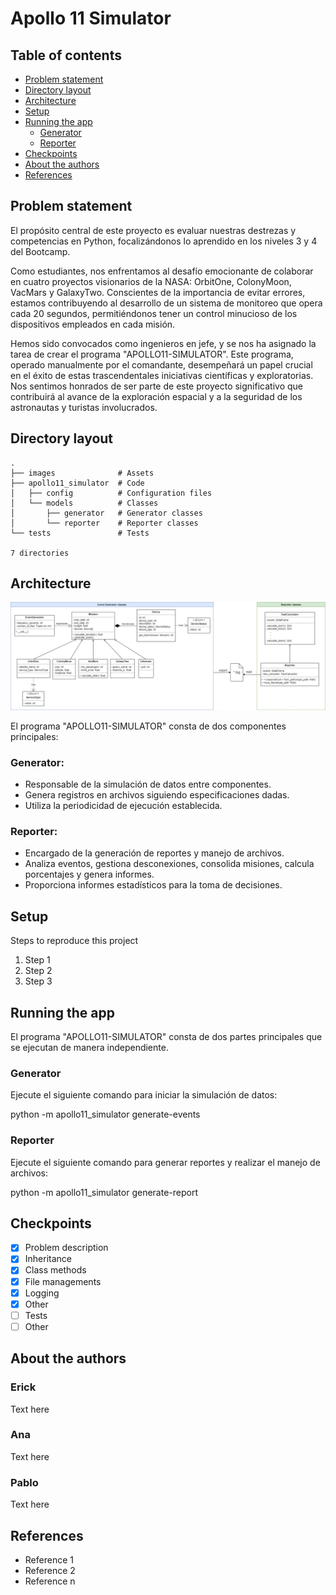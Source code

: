 # Apollo 11 Simulator

## Table of contents
<!--ts-->

* [Problem statement](#problem-statement)
* [Directory layout](#directory-layout)
* [Architecture](#architecture)
* [Setup](#setup)
* [Running the app](#running-the-app)
    * [Generator](#generator)
    * [Reporter](#reporter)
* [Checkpoints](#checkpoints)
* [About the authors](#about-the-authors)
* [References](#references)
<!--te-->

## Problem statement
El propósito central de este proyecto es evaluar nuestras destrezas y competencias en Python, focalizándonos lo aprendido en los niveles 3 y 4 del Bootcamp.

Como estudiantes, nos enfrentamos al desafío emocionante de colaborar en cuatro proyectos visionarios de la NASA: OrbitOne, ColonyMoon, VacMars y GalaxyTwo. Conscientes de la importancia de evitar errores, estamos contribuyendo al desarrollo de un sistema de monitoreo que opera cada 20 segundos, permitiéndonos tener un control minucioso de los dispositivos empleados en cada misión.

Hemos sido convocados como ingenieros en jefe, y se nos ha asignado la tarea de crear el programa "APOLLO11-SIMULATOR". Este programa, operado manualmente por el comandante, desempeñará un papel crucial en el éxito de estas trascendentales iniciativas científicas y exploratorias. Nos sentimos honrados de ser parte de este proyecto significativo que contribuirá al avance de la exploración espacial y a la seguridad de los astronautas y turistas involucrados.

## Directory layout
```
.
├── images              # Assets
├── apollo11_simulator  # Code
│   ├── config          # Configuration files
│   └── models          # Classes
│       ├── generator   # Generator classes
│       └── reporter    # Reporter classes
└── tests               # Tests

7 directories
```

## Architecture

![Alt text](./images/classes_diagram.png)

El programa "APOLLO11-SIMULATOR" consta de dos componentes principales:

### Generator:
* Responsable de la simulación de datos entre componentes.
* Genera registros en archivos siguiendo especificaciones dadas.
* Utiliza la periodicidad de ejecución establecida.

### Reporter:
* Encargado de la generación de reportes y manejo de archivos.
* Analiza eventos, gestiona desconexiones, consolida misiones, calcula porcentajes y genera informes.
* Proporciona informes estadísticos para la toma de decisiones.

## Setup
Steps to reproduce this project

1. Step 1
2. Step 2
3. Step 3

## Running the app
El programa "APOLLO11-SIMULATOR" consta de dos partes principales que se ejecutan de manera independiente.

### Generator
Ejecute el siguiente comando para iniciar la simulación de datos:

python -m apollo11_simulator generate-events

### Reporter
Ejecute el siguiente comando para generar reportes y realizar el manejo de archivos:

python -m apollo11_simulator generate-report

## Checkpoints
- [x] Problem description
- [x] Inheritance
- [x] Class methods
- [x] File managements
- [x] Logging
- [x] Other
- [ ] Tests
- [ ] Other

## About the authors

### Erick
Text here

### Ana
Text here

### Pablo
Text here



## References
* Reference 1
* Reference 2
* Reference n


